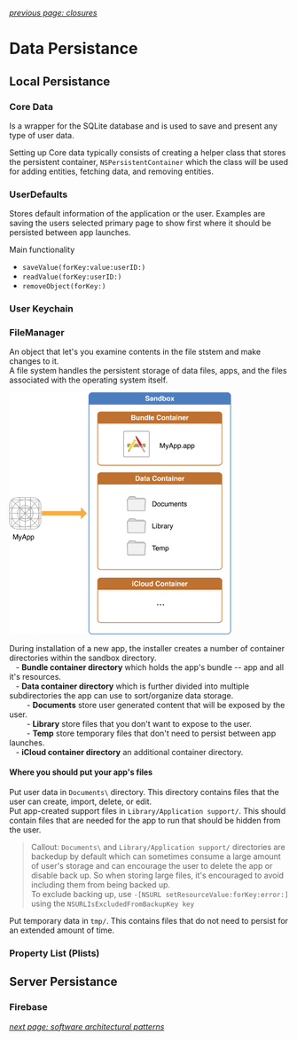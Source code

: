 *[previous page: closures](https://github.com/RinniSwift/Computer-Science-with-iOS/blob/main/closures.md)*

# Data Persistance

## Local Persistance

### Core Data

Is a wrapper for the SQLite database and is used to save and present any type of user data.

Setting up Core data typically consists of creating a helper class that stores the persistent container, `NSPersistentContainer` which the class will be used for adding entities, fetching data, and removing entities.

### UserDefaults

Stores default information of the application or the user. Examples are saving the users selected primary page to show first where it should be persisted between app launches.

Main functionality

- `saveValue(forKey:value:userID:)`
- `readValue(forKey:userID:)`
- `removeObject(forKey:)`

### User Keychain

### FileManager

An object that let's you examine contents in the file ststem and make changes to it.\
A file system handles the persistent storage of data files, apps, and the files associated with the operating system itself.

<img src="/Images/ios_app_layout.png" width="400"/>

During installation of a new app, the installer creates a number of container directories within the sandbox directory.\
&nbsp;&nbsp; - **Bundle container directory** which holds the app's bundle -- app and all it's resources.\
&nbsp;&nbsp; - **Data container directory** which is further divided into multiple subdirectories the app can use to sort/organize data storage.\
&nbsp;&nbsp;&nbsp;&nbsp;&nbsp;&nbsp;&nbsp; - **Documents** store user generated content that will be exposed by the user.\
&nbsp;&nbsp;&nbsp;&nbsp;&nbsp;&nbsp;&nbsp; - **Library** store files that you don't want to expose to the user.\
&nbsp;&nbsp;&nbsp;&nbsp;&nbsp;&nbsp;&nbsp; - **Temp** store temporary files that don't need to persist between app launches.\
&nbsp;&nbsp; - **iCloud container directory** an additional container directory.

#### Where you should put your app's files

Put user data in `Documents\` directory. This directory contains files that the user can create, import, delete, or edit.\
Put app-created support files in `Library/Application support/`. This should contain files that are needed for the app to run that should be hidden from the user.

> Callout: `Documents\`  and `Library/Application support/` directories are backedup by default which can sometimes consume a large amount of user's storage and can encourage the user to delete the app or disable back up. So when storing large files, it's encouraged to avoid including them from being backed up.\
> To exclude backing up, use `-[NSURL setResourceValue:forKey:error:]` using the `NSURLIsExcludedFromBackupKey key`

Put temporary data in `tmp/`. This contains files that do not need to persist for an extended amount of time.

### Property List (Plists)

## Server Persistance

### Firebase

*[next page: software architectural patterns](https://github.com/RinniSwift/Computer-Science-with-iOS/blob/main/softwareArchitectPatterns.md)*
